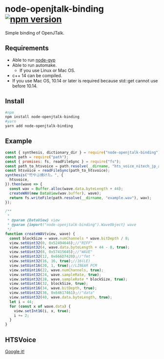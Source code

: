 # node-openjtalk-binding [![npm version](https://badge.fury.io/js/node-openjtalk-binding.svg)](https://badge.fury.io/js/node-openjtalk-binding)
Simple binding of OpenJTalk.

## Requirements
- Able to run [node-gyp](https://github.com/nodejs/node-gyp#installation)
- Able to run automake.
  - If you use Linux or Mac OS.
- c++ 14 can be compiled. 
- If you use Mac OS, 10.14 or later is required because std::get cannot use before 10.14.

## Install 
```sh
#npm
npm install node-openjtalk-binding
#yarn
yarn add node-openjtalk-binding
```

## Example

```js
const { synthesis, dictionary_dir } = require("node-openjtalk-binding");
const path = require("path");
const { promises: fs, readFileSync } = require("fs");
const path_to_htsvoice = path.resolve(__dirname, "hts_voice_nitech_jp_atr503_m001-1.05", "nitech_jp_atr503_m001.htsvoice");
const htsvoice = readFileSync(path_to_htsvoice);
synthesis("竹やぶ焼けた。", {
  htsvoice,
}).then(wave => {
  const wav = Buffer.alloc(wave.data.byteLength + 44);
  createWAV(new DataView(wav.buffer), wave);
  return fs.writeFile(path.resolve(__dirname, "example.wav"), wav);
});

/**
 * 
 * @param {DataView} view 
 * @param {import("node-openjtalk-binding").WaveObject} wave
 */
function createWAV(view, wave) {
  const blockSize = wave.numChannels * wave.bitDepth / 8;
  view.setUint32(0, 0x52494646);//"RIFF"
  view.setUint32(4, wave.data.byteLength + 44 - 8, true);
  view.setUint32(8, 0x57415645);//"WAVE"
  view.setUint32(12, 0x666D7420);//"fmt "
  view.setUint32(16, 16, true);//16(LE)
  view.setUint16(20, 1, true);//LINEAR PCM
  view.setUint16(22, wave.numChannels, true);
  view.setUint32(24, wave.sampleRate, true);
  view.setUint32(28, wave.sampleRate * blockSize, true);
  view.setUint16(32, blockSize, true);
  view.setUint16(34, wave.bitDepth, true);
  view.setUint32(36, 0x64617461);//"data"
  view.setUint32(40, wave.data.byteLength, true);
  let i = 44;
  for (const x of wave.data) {
    view.setInt16(i, x, true);
    i += 2;
  }
}
```

## HTSVoice
[Google it!](https://www.google.com/search?q=htsvoice)